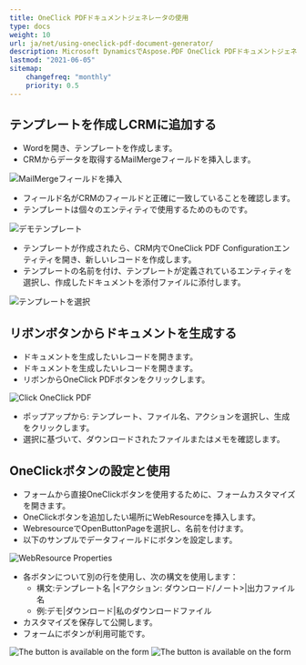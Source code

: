 ```yaml
---
title: OneClick PDFドキュメントジェネレータの使用
type: docs
weight: 10
url: ja/net/using-oneclick-pdf-document-generator/
description: Microsoft DynamicsでAspose.PDF OneClick PDFドキュメントジェネレータを使用する方法を学ぶ
lastmod: "2021-06-05"
sitemap:
    changefreq: "monthly"
    priority: 0.5
---
```


## テンプレートを作成しCRMに追加する

- Wordを開き、テンプレートを作成します。
- CRMからデータを取得するMailMergeフィールドを挿入します。

![MailMergeフィールドを挿入](using-oneclick-pdf-document-generator_1.png)

- フィールド名がCRMのフィールドと正確に一致していることを確認します。
- テンプレートは個々のエンティティで使用するためのものです。

![デモテンプレート](using-oneclick-pdf-document-generator_2.png)

- テンプレートが作成されたら、CRM内でOneClick PDF Configurationエンティティを開き、新しいレコードを作成します。
- テンプレートの名前を付け、テンプレートが定義されているエンティティを選択し、作成したドキュメントを添付ファイルに添付します。

![テンプレートを選択](using-oneclick-pdf-document-generator_3.png)

## リボンボタンからドキュメントを生成する

- ドキュメントを生成したいレコードを開きます。
- ドキュメントを生成したいレコードを開きます。
- リボンからOneClick PDFボタンをクリックします。

![Click OneClick PDF](using-oneclick-pdf-document-generator_4.png)

- ポップアップから: テンプレート、ファイル名、アクションを選択し、生成をクリックします。
- 選択に基づいて、ダウンロードされたファイルまたはメモを確認します。

## OneClickボタンの設定と使用

- フォームから直接OneClickボタンを使用するために、フォームカスタマイズを開きます。
- OneClickボタンを追加したい場所にWebResourceを挿入します。
- WebresourceでOpenButtonPageを選択し、名前を付けます。
- 以下のサンプルでデータフィールドにボタンを設定します。

![WebResource Properties](using-oneclick-pdf-document-generator_5.png)

- 各ボタンについて別の行を使用し、次の構文を使用します：
  - 構文:テンプレート名 |<アクション: ダウンロード/ノート>|出力ファイル名
  - 例:デモ|ダウンロード|私のダウンロードファイル
- カスタマイズを保存して公開します。
- フォームにボタンが利用可能です。

![The button is available on the form](using-oneclick-pdf-document-generator_6.png)
![The button is available on the form](using-oneclick-pdf-document-generator_6.png)
